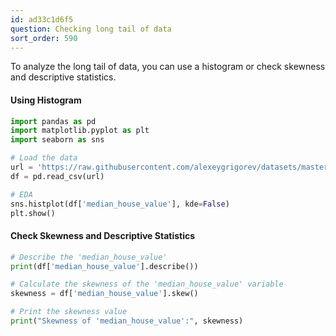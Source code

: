 ```yaml
---
id: ad33c1d6f5
question: Checking long tail of data
sort_order: 590
---
```


To analyze the long tail of data, you can use a histogram or check skewness and descriptive statistics.

#### Using Histogram

```python
import pandas as pd
import matplotlib.pyplot as plt
import seaborn as sns

# Load the data
url = 'https://raw.githubusercontent.com/alexeygrigorev/datasets/master/housing.csv'
df = pd.read_csv(url)

# EDA
sns.histplot(df['median_house_value'], kde=False)
plt.show()
```

#### Check Skewness and Descriptive Statistics

```python
# Describe the 'median_house_value'
print(df['median_house_value'].describe())

# Calculate the skewness of the 'median_house_value' variable
skewness = df['median_house_value'].skew()

# Print the skewness value
print("Skewness of 'median_house_value':", skewness)
```